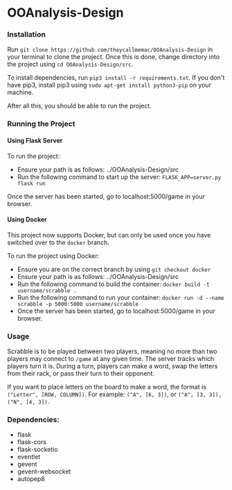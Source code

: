 # OOAnalysis-Design

### Installation

Run `git clone https://github.com/theycallmemac/OOAnalysis-Design` in your terminal to clone the project. Once this is done, change directory into the project using `cd OOAnalysis-Design/src`.

To install dependencies, run `pip3 install -r requirements.txt`. If you don't have pip3, install pip3 using `sudo apt-get install python3-pip` on your machine.

After all this, you should be able to run the project.


### Running the Project

#### Using Flask Server
To run the project:
- Ensure your path is as follows: ../OOAnalysis-Design/src
- Run the following command to start up the server: `FLASK_APP=server.py flask run`

Once the server has been started, go to localhost:5000/game in your browser.

#### Using Docker
This project now supports Docker, but can only be used once you have switched over to the `docker` branch.

To run the project using Docker:
- Ensure you are on the correct branch by using `git checkout docker`
- Ensure your path is as follows: ../OOAnalysis-Design/src
- Run the following command to build the container: `docker build -t username/scrabble .`
- Run the following command to run your container: `docker run -d --name scrabble -p 5000:5000 username/scrabble`
- Once the server has been started, go to localhost:5000/game in your browser.

### Usage

Scrabble is to be played between two players, meaning no more than two players may connect to `/game` at any given time. The server tracks which players turn it is. During a turn, players can make a word, swap the letters from their rack, or pass their turn to their opponent.

If you want to place letters on the board to make a word, the format is `("Letter", [ROW, COLUMN])`. For example: `("A", [6, 3])`, or `("A", [3, 3]), ("N", [4, 3])`. 


### Dependencies:

- flask
- flask-cors
- flask-socketio
- eventlet
- gevent
- gevent-websocket
- autopep8
